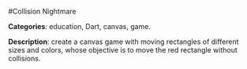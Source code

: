 #Collision Nightmare

**Categories**: education, Dart, canvas, game.

**Description**: create a canvas game with moving rectangles of different sizes and colors, whose objective is to move the red rectangle without collisions.